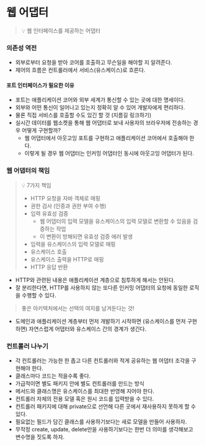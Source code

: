 # 웹 어댑터

> 💡 웹 인터페이스를 제공하는 어댑터

### 의존성 역전

* 외부로부터 요청을 받아 코어를 호출하고 무슨일을 해야할 지 알려준다.
* 제어의 흐름은 컨트롤러에서 서비스(유스케이스)로 흐른다.

#### 포트 인터페이스가 필요한 이유

* 포트는 애플리케이션 코어와 외부 세계가 통신할 수 있는 곳에 대한 명세이다.
* 외부와 어떤 통신이 일어나고 있는지 정확히 알 수 있어 개발자에게 편리하다.
* 물론 직접 서비스를 호출할 수도 있긴 할 것 (지름길 링크하기)
* 실시간 데이터를 웹소켓을 통해 웹 어댑터로 보내 사용자의 브라우저에 전송하는 경우 어떻게 구현할까?
  * 웹 어댑터에서 아웃고잉 포트를 구현하고 애플리케이션 코어에서 호출해야 한다.
  * 이렇게 될 경우 웹 어댑터는 인커밍 어댑터인 동시에 아웃고잉 어댑터가 된다.

### 웹 어댑터의 책임

> 💡 7가지 책임
>
> * HTTP 요청을 자바 객체로 매핑
> * 권한 검사 (인증과 권한 부여 수행)
> * 입력 유효성 검증
>   * 웹 어댑터의 입력 모델을 유스케이스의 입력 모델로 변환할 수 있음을 검증하는 작업
>   * 이 변환이 방해되면 유효성 검증 에러 발생
> * 입력을 유스케이스의 입력 모델로 매핑
> * 유스케이스 호출
> * 유스케이스 출력을 HTTP로 매핑
> * HTTP 응답 반환

* HTTP와 관련된 내용은 애플리케이션 계층으로 침투하게 해서는 안된다.
* 잘 분리한다면, HTTP를 사용하지 않는 또다른 인커밍 어댑터의 요청에 동일한 로직을 수행할 수 있다.

> 좋은 아키텍처에서는 선택의 여지를 남겨둔다는 것!

* 도메인과 애플리케이션 계층부터 먼저 개발하기 시작하면 (유스케이스를 먼저 구현하면) 자연스럽게 어댑터와 유스케이스 간의 경계가 생긴다.

### 컨트롤러 나누기

* 각 컨트롤러는 가능한 한 좁고 다른 컨트롤러와 적게 공유하는 웹 어댑터 조각을 구현해야 한다.
* 클래스마다 코드는 적을수록 좋다.
* 가급적이면 별도 패키지 안에 별도 컨트롤러를 만드는 방식
* 메서드와 클래스명은 유스케이스를 최대한 반영해 지어야 한다.
* 컨트롤러 자체의 전용 모델 혹은 원시 코드를 입력받을 수 있다.
* 컨트롤러 패키지에 대해 private으로 선언해 다른 곳에서 재사용하지 못하게 할 수 있다.
* 필요없는 필드가 담긴 클래스를 사용하기보다는 새로 모델을 만들어 사용하자.
* 무작정 create, update, delete만을 사용하기보다는 한번 더 의미를 생각해보고 변수명을 짓도록 하자.
